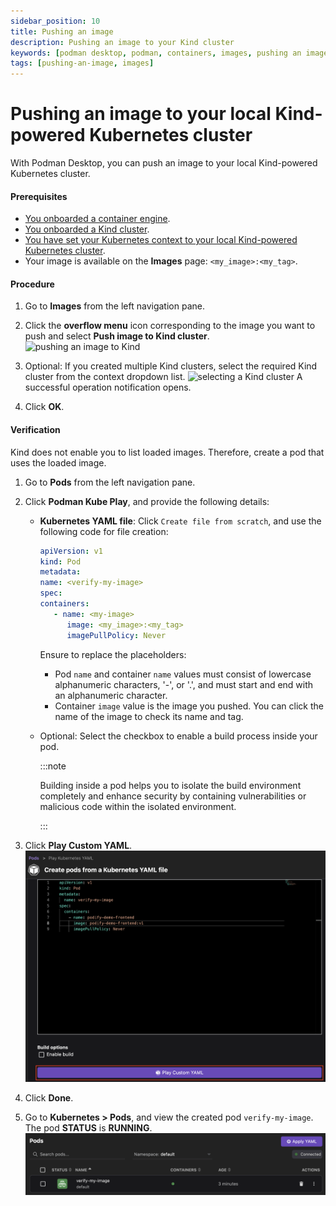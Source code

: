 ```yaml
---
sidebar_position: 10
title: Pushing an image
description: Pushing an image to your Kind cluster
keywords: [podman desktop, podman, containers, images, pushing an image, kubernetes]
tags: [pushing-an-image, images]
---
```


# Pushing an image to your local Kind-powered Kubernetes cluster

With Podman Desktop, you can push an image to your local Kind-powered Kubernetes cluster.

#### Prerequisites

- [You onboarded a container engine](/docs/containers).
- [You onboarded a Kind cluster](/docs/kind).
- [You have set your Kubernetes context to your local Kind-powered Kubernetes cluster](/docs/kind/working-with-your-local-kind-cluster).
- Your image is available on the **Images** page: `<my_image>:<my_tag>`.

#### Procedure

1. Go to **Images** from the left navigation pane.
1. Click the **overflow menu** icon corresponding to the image you want to push and select **Push image to Kind cluster**.
   ![pushing an image to Kind](img/push-image-to-kind.png)

1. Optional: If you created multiple Kind clusters, select the required Kind cluster from the context dropdown list.
   ![selecting a Kind cluster](img/select-a-kind-cluster.png)
   A successful operation notification opens.
1. Click **OK**.

#### Verification

Kind does not enable you to list loaded images.
Therefore, create a pod that uses the loaded image.

1. Go to **Pods** from the left navigation pane.
1. Click **Podman Kube Play**, and provide the following details:
   - **Kubernetes YAML file**: Click `Create file from scratch`, and use the following code for file creation:

     ```yaml
     apiVersion: v1
     kind: Pod
     metadata:
     name: <verify-my-image>
     spec:
     containers:
        - name: <my-image>
           image: <my_image>:<my_tag>
           imagePullPolicy: Never
     ```

     Ensure to replace the placeholders:
     - Pod `name` and container `name` values must consist of lowercase alphanumeric characters, '-', or '.', and must start and end with an alphanumeric character.
     - Container `image` value is the image you pushed. You can click the name of the image to check its name and tag.

   - Optional: Select the checkbox to enable a build process inside your pod.

     :::note

     Building inside a pod helps you to isolate the build environment completely and enhance security by containing vulnerabilities or malicious code within the isolated environment.

     :::

1. Click **Play Custom YAML**.
   ![Play Custom YAML button](img/create-pod-from-kube-yaml.png)
1. Click **Done**.
1. Go to **Kubernetes > Pods**, and view the created pod `verify-my-image`. The pod **STATUS** is **RUNNING**.
   ![play a Kubernetes YAML](img/verify-my-image-pod-running.png)
